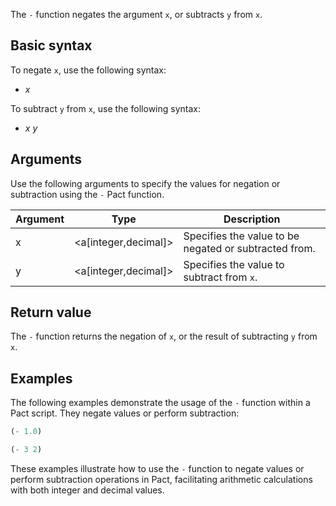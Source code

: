 The `-` function negates the argument `x`, or subtracts `y` from `x`.

## Basic syntax

To negate `x`, use the following syntax:

- *x*

To subtract `y` from `x`, use the following syntax:

- *x* *y*

## Arguments

Use the following arguments to specify the values for negation or subtraction using the `-` Pact function.

| Argument | Type | Description |
| --- | --- | --- |
| x | <a[integer,decimal]> | Specifies the value to be negated or subtracted from. |
| y | <a[integer,decimal]> | Specifies the value to subtract from `x`. |

## Return value

The `-` function returns the negation of `x`, or the result of subtracting `y` from `x`.

## Examples

The following examples demonstrate the usage of the `-` function within a Pact script. They negate values or perform subtraction:

```lisp
(- 1.0)
```
```lisp
(- 3 2)
```

These examples illustrate how to use the `-` function to negate values or perform subtraction operations in Pact, facilitating arithmetic calculations with both integer and decimal values.
